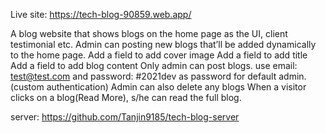 Live site: https://tech-blog-90859.web.app/

A blog website that shows blogs on the home page as the UI, client testimonial etc.
Admin can posting new blogs that’ll be added dynamically to the home page.
Add a field to add cover image
Add a field to add title
Add a field to add blog content
Only admin can post blogs.
use email: test@test.com and password: #2021dev as password for default admin. (custom authentication)
Admin can also delete any blogs
When a visitor clicks on a blog(Read More), s/he can read the full blog. 


 server: https://github.com/Tanjin9185/tech-blog-server
